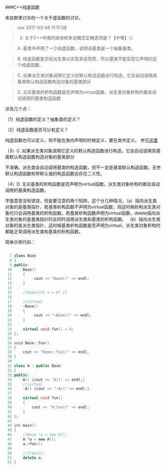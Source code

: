 ###C++纯虚函数

来自群里讨论的一个关于虚函数的讨论。

> xxx 2017-03-06 11:17:58

> 2. 关于C++中类的继承和多态概念正确选项是？【中等】（）

> A. 基类中声明了一个纯虚函数，说明该基类是一个抽象基类。

> B. 纯虚函数是交给派生类以实现多态性质，所以基类不能实现它声明的这个纯虚函数。

> C. 如果派生类对象调用它定义的默认构造函数进行构造，它会自动调用其基类默认构造函数构造对象的基类部分

> D. 无论基类的析构函数是否声明为virtual函数，派生类对象析构时都会自动调用的基类构造函数 


涉及几个点：

（1）纯虚函数的定义？抽象类的定义？

（2）纯虚函数是否可以有定义？

纯虚函数也可以定义，但不能在类内声明的时候定义，要在类外定义。
参见[这里](http://www.programmerinterview.com/index.php/c-cplusplus/pure-virtual-function/)

（3）C. 如果派生类对象调用它定义的默认构造函数进行构造，它会自动调用其基类默认构造函数构造对象的基类部分

不准确。派生类会自动调用基类的构造函数，但不一定是基类默认构造函数。无参默认构造函数和带默认值的构造函数会存在二义性。

（4）D. 无论基类的析构函数是否声明为virtual函数，派生类对象析构时都会自动调用的基类构造函数。

字面意思没有错误，但是要注意的两个陷阱。这个分几种情况，（a）指向派生类对象的是基类指针，若基类析构函数不声明为virtual函数，则这时候析构派生类对象时只会调用基类的析构函数。若基类析构函数声明为virtual函数，delete指向派生类对象的是基类指针时会同时调用派生类和基类的析构函数。 （b）指向派生类对象的是派生类指针，这时候基类析构函数是否声明为virtual，派生类对象析构时都能正常调用派生类和基类的析构函数。

简单示例代码：

```C++

  7 class Base
  8 {
  9 public:
 10     Base()
 11     {
 12          cout << "Base()" << endl;
 13     }
 14 
 15     //Base(int a = 0) {}
 16 
 17     //virtual 
 18     ~Base()
 19     {
 20          cout << "~Base()" << endl;
 21     }
 22 
 23     virtual void fun() = 0;
 24 };
 25 
 26 void Base::fun()
 27 {
 28     cout << "Base::fun()" << endl;
 29 }
 30 
 31 class A : public Base
 32 {
 33 public:
 34     A() {cout << "A()" << endl;}
 35     //virtual 
 36     ~A() {cout << "~A()" << endl;}
 37 
 38     virtual void fun()
 39     {
 40         cout << "A:fun()" << endl;
 41     }
 42 };
 43 
 44 int main()
 45 {
 46     //Base *a = new A();    
 47     A *a = new A();
 48     a->fun();
 49 
 50     //free(a);
 51     delete a;
 52 }
```
